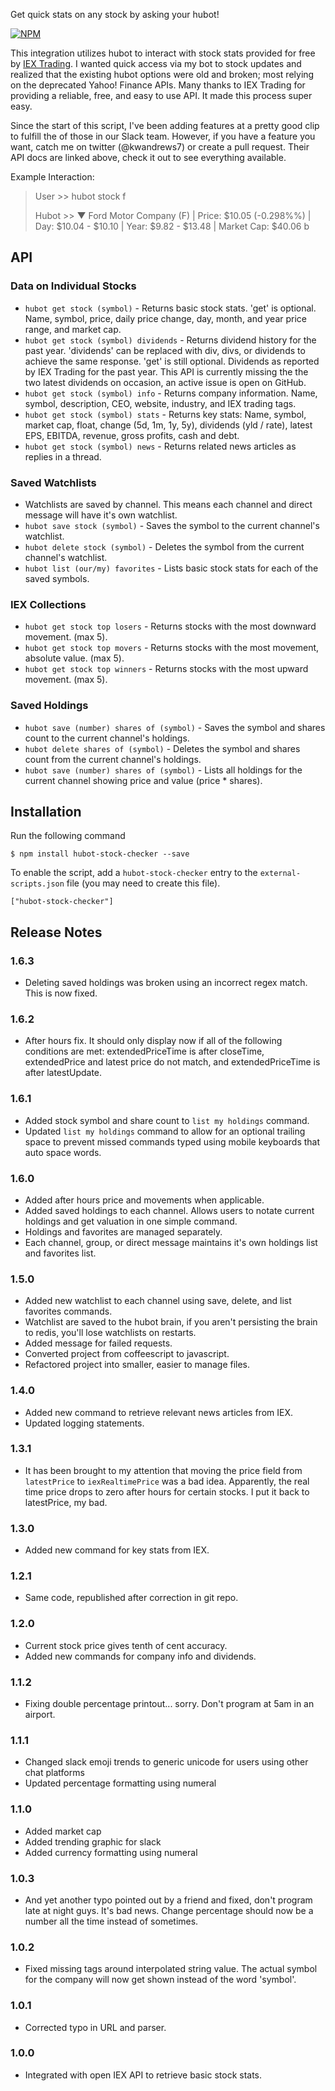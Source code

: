 Get quick stats on any stock by asking your hubot!

[![NPM](https://nodei.co/npm/hubot-stock-checker.png?downloads=true&&downloadRank=true&stars=true)](https://nodei.co/npm/hubot-stock-checker/)

This integration utilizes hubot to interact with stock stats provided for free by [IEX Trading](https://iextrading.com/developer). I wanted quick access via my bot to stock updates and realized that the existing hubot options were old and broken; most relying on the deprecated Yahoo! Finance APIs. Many thanks to IEX Trading for providing a reliable, free, and easy to use API. It made this process super easy. 

Since the start of this script, I've been adding features at a pretty good clip to fulfill the of those in our Slack team. However, if you have a feature you want, catch me on twitter (@kwandrews7) or create a pull request. Their API docs are linked above, check it out to see  everything available. 

Example Interaction:

> User >> hubot stock f
> 
> Hubot >> ▼ Ford Motor Company (F) | Price: $10.05  (-0.298%%) | Day: $10.04  - $10.10  | Year: $9.82  - $13.48  | Market Cap: $40.06 b

API
---

### Data on Individual Stocks

* `hubot get stock (symbol)` - Returns basic stock stats. 'get' is optional. Name, symbol, price, daily price change, day, month, and year price range, and market cap.
* `hubot get stock (symbol) dividends` - Returns dividend history for the past year. 'dividends' can be replaced with div, divs, or dividends to achieve the same response. 'get' is still optional. Dividends as reported by IEX Trading for the past year. This API is currently missing the the two latest dividends on occasion, an active issue is open on GitHub.
* `hubot get stock (symbol) info` - Returns company information. Name, symbol, description, CEO, website, industry, and IEX trading tags.
* `hubot get stock (symbol) stats` - Returns key stats: Name, symbol, market cap, float, change (5d, 1m, 1y, 5y), dividends (yld / rate), latest EPS, EBITDA, revenue, gross profits, cash and debt.
* `hubot get stock (symbol) news` - Returns related news articles as replies in a thread.

### Saved Watchlists

* Watchlists are saved by channel. This means each channel and direct message will have it's own watchlist.
* `hubot save stock (symbol)` - Saves the symbol to the current channel's watchlist.
* `hubot delete stock (symbol)` - Deletes the symbol from the current channel's watchlist.
* `hubot list (our/my) favorites` - Lists basic stock stats for each of the saved symbols.

### IEX Collections 

* `hubot get stock top losers` - Returns stocks with the most downward movement. (max 5).
* `hubot get stock top movers` - Returns stocks with the most movement, absolute value. (max 5).
* `hubot get stock top winners` - Returns stocks with the most upward movement. (max 5).

### Saved Holdings

* `hubot save (number) shares of (symbol)` - Saves the symbol and shares count to the current channel's holdings.
* `hubot delete shares of (symbol)` - Deletes the symbol and shares count from the current channel's holdings.
* `hubot save (number) shares of (symbol)` - Lists all holdings for the current channel showing price and value (price * shares).


## Installation

Run the following command 

    $ npm install hubot-stock-checker --save

To enable the script, add a `hubot-stock-checker` entry to the `external-scripts.json`
file (you may need to create this file).

    ["hubot-stock-checker"]

## Release Notes

### 1.6.3

* Deleting saved holdings was broken using an incorrect regex match. This is now fixed.

### 1.6.2

* After hours fix. It should only display now if all of the following conditions are met: extendedPriceTime is after closeTime, extendedPrice and latest price do not match, and extendedPriceTime is after latestUpdate.

### 1.6.1

* Added stock symbol and share count to `list my holdings` command.
* Updated `list my holdings` command to allow for an optional trailing space to prevent missed commands typed using mobile keyboards that auto space words.

### 1.6.0

* Added after hours price and movements when applicable. 
* Added saved holdings to each channel. Allows users to notate current holdings and get valuation in one simple command.
* Holdings and favorites are managed separately. 
* Each channel, group, or direct message maintains it's own holdings list and favorites list.

### 1.5.0

* Added new watchlist to each channel using save, delete, and list favorites commands.
* Watchlist are saved to the hubot brain, if you aren't persisting the brain to redis, you'll lose watchlists on restarts.
* Added message for failed requests.
* Converted project from coffeescript to javascript.
* Refactored project into smaller, easier to manage files.

### 1.4.0

* Added new command to retrieve relevant news articles from IEX.
* Updated logging statements.

### 1.3.1

* It has been brought to my attention that moving the price field from `latestPrice` to `iexRealtimePrice` was a bad idea. Apparently, the real time price drops to zero after hours for certain stocks. I put it back to latestPrice, my bad. 

### 1.3.0

* Added new command for key stats from IEX. 

### 1.2.1

* Same code, republished after correction in git repo.

### 1.2.0

* Current stock price gives tenth of cent accuracy.
* Added new commands for company info and dividends. 

### 1.1.2

* Fixing double percentage printout... sorry. Don't program at 5am in an airport.

### 1.1.1

* Changed slack emoji trends to generic unicode for users using other chat platforms
* Updated percentage formatting using numeral

### 1.1.0

* Added market cap
* Added trending graphic for slack
* Added currency formatting using numeral

### 1.0.3

* And yet another typo pointed out by a friend and fixed, don't program late at night guys. It's bad news. Change percentage should now be a number all the time instead of sometimes.

### 1.0.2

* Fixed missing tags around interpolated string value. The actual symbol for the company will now get shown instead of the word 'symbol'.


### 1.0.1

* Corrected typo in URL and parser.

### 1.0.0

* Integrated with open IEX API to retrieve basic stock stats.
